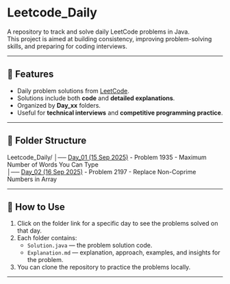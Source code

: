 # Leetcode_Daily

A repository to track and solve daily LeetCode problems in Java.  
This project is aimed at building consistency, improving problem-solving skills, and preparing for coding interviews.

---

## 📌 Features
- Daily problem solutions from [LeetCode](https://leetcode.com/).
- Solutions include both **code** and **detailed explanations**.
- Organized by **Day_xx** folders.
- Useful for **technical interviews** and **competitive programming practice**.

---

## 📂 Folder Structure
Leetcode_Daily/
│── [Day_01 (15 Sep 2025)](https://github.com/Aadityahq/Leetcode_Daily/tree/main/Day_01) - Problem 1935 - Maximum Number of Words You Can Type    
│── [Day_02 (16 Sep 2025)](https://github.com/Aadityahq/Leetcode_Daily/tree/main/Day_02) - Problem 2197 - Replace Non-Coprime Numbers in Array
    


---

## 📌 How to Use
1. Click on the folder link for a specific day to see the problems solved on that day.  
2. Each folder contains:
   - `Solution.java` — the problem solution code.
   - `Explanation.md` — explanation, approach, examples, and insights for the problem.
3. You can clone the repository to practice the problems locally.

---


